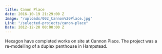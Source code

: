 ```yaml
---
title: Canon Place
date: 2016-10-19 21:29:00 Z
Image: "/uploads/002_Cannon%20Place.jpg"
Link: "/selected-projects/canon-place"
Date: 2012-12-20 00:00:00 Z
---
```


Hexagon have completed works on site at Cannon Place. The project was a re-modelling of a duplex penthouse in Hampstead.